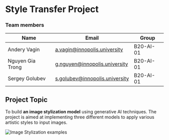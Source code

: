 # Style Transfer Project

### Team members

| Name | Email | Group |
| --- | --- | --- |
| Andery Vagin | a.vagin@innopolis.university | B20-AI-01 |
| Nguyen Gia Trong | g.nguyen@innopolis.university | B20-AI-01 |
| Sergey Golubev | s.golubev@innopolis.university | B20-AI-01 |

## Project Topic

To build **an image stylization model** using generative AI techniques. The project is aimed at implementing three different models to apply various artistic styles to input images.

![Image Stylization examples](https://prod-files-secure.s3.us-west-2.amazonaws.com/97f56c65-03cd-4be3-93ca-abcece26576f/67d8beec-6c9e-4687-889a-e8632b5f8736/Untitled.png)
